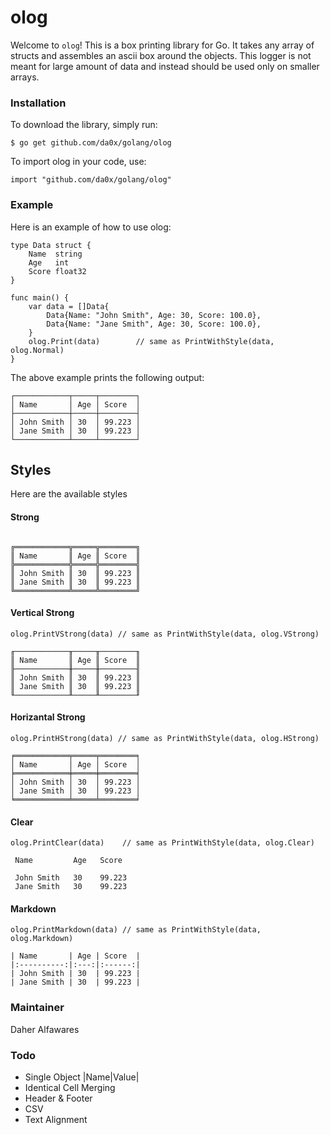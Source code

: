 # olog
Welcome to `olog`! This is a box printing library for Go. It takes any array of structs and assembles an ascii box around the objects. This logger is not meant for large amount of data and instead should be used only on smaller arrays.
### Installation
To download the library, simply run:
```
$ go get github.com/da0x/golang/olog
```
To import olog in your code, use:
```
import "github.com/da0x/golang/olog"
```
### Example
Here is an example of how to use olog:
```
type Data struct {
	Name  string
	Age   int
	Score float32
}

func main() {
	var data = []Data{
		Data{Name: "John Smith", Age: 30, Score: 100.0},
		Data{Name: "Jane Smith", Age: 30, Score: 100.0},
	}
	olog.Print(data)        // same as PrintWithStyle(data, olog.Normal)
}
```
The above example prints the following output:
```
┌────────────┬─────┬────────┐
│ Name       │ Age │ Score  │
├────────────┼─────┼────────┤
│ John Smith │ 30  │ 99.223 │
│ Jane Smith │ 30  │ 99.223 │
└────────────┴─────┴────────┘
```
## Styles
Here are the available styles
#### Strong
```olog.PrintStrong(data)  // same as PrintWithStyle(data, olog.Strong)
```
```
╔════════════╦═════╦════════╗
║ Name       ║ Age ║ Score  ║
╠════════════╬═════╬════════╣
║ John Smith ║ 30  ║ 99.223 ║
║ Jane Smith ║ 30  ║ 99.223 ║
╚════════════╩═════╩════════╝
```
#### Vertical Strong 
```
olog.PrintVStrong(data) // same as PrintWithStyle(data, olog.VStrong)
```
```
╓────────────╥─────╥────────╖
║ Name       ║ Age ║ Score  ║
╟────────────╫─────╫────────╢
║ John Smith ║ 30  ║ 99.223 ║
║ Jane Smith ║ 30  ║ 99.223 ║
╙────────────╨─────╨────────╜
```
#### Horizantal Strong
```
olog.PrintHStrong(data) // same as PrintWithStyle(data, olog.HStrong)
```
```
╒════════════╤═════╤════════╕
│ Name       │ Age │ Score  │
╞════════════╪═════╪════════╡
│ John Smith │ 30  │ 99.223 │
│ Jane Smith │ 30  │ 99.223 │
╘════════════╧═════╧════════╛
```
#### Clear
```
olog.PrintClear(data)    // same as PrintWithStyle(data, olog.Clear)
```
```                       
 Name         Age   Score 
                          
 John Smith   30    99.223
 Jane Smith   30    99.223
```                       
#### Markdown
```
olog.PrintMarkdown(data) // same as PrintWithStyle(data, olog.Markdown)
```
```
| Name       | Age | Score  |
|:----------:|:---:|:------:|
| John Smith | 30  | 99.223 |
| Jane Smith | 30  | 99.223 |
```
### Maintainer
Daher Alfawares
### Todo
- Single Object |Name|Value|
- Identical Cell Merging
- Header & Footer
- CSV
- Text Alignment
